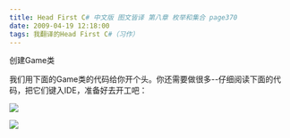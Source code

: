 ```yaml
---
title: Head First C# 中文版 图文皆译 第八章 枚举和集合 page370
date: 2009-04-19 12:18:00
tags: 我翻译的Head First C#（习作）
---
```

创建Game类

  

我们用下面的Game类的代码给你开个头。你还需要做很多--仔细阅读下面的代码，把它们键入IDE，准备好去开工吧：

  

![](https://p-blog.csdn.net/images/p_blog_csdn_net/cuipengfei1/EntryImages/20090419/2009-04-19_11-51-33.jpg)

![](https://p-blog.csdn.net/images/p_blog_csdn_net/cuipengfei1/EntryImages/20090419/2009-04-19_12-03-52.jpg)



